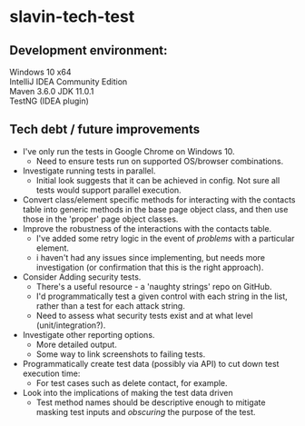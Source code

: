 # slavin-tech-test

## Development environment:
Windows 10 x64  
IntelliJ IDEA Community Edition  
Maven 3.6.0 
JDK 11.0.1  
TestNG (IDEA plugin)  

## Tech debt / future improvements
* I've only run the tests in Google Chrome on Windows 10.
  * Need to ensure tests run on supported OS/browser combinations.
* Investigate running tests in parallel.
  * Initial look suggests that it can be achieved in config. Not sure all tests would support parallel execution.
* Convert class/element specific methods for interacting with the contacts table into generic methods in the base page object class, and then use those in the 'proper' page object classes.
* Improve the robustness of the interactions with the contacts table.
  * I've added some retry logic in the event of _problems_ with a particular element.
  * i haven't had any issues since implementing, but needs more investigation (or confirmation that this is the right approach).
* Consider Adding security tests.
  * There's a useful resource - a 'naughty strings' repo on GitHub. 
  * I'd programmatically test a given control with each string in the list, rather than a test for each attack string.
  * Need to assess what security tests exist and at what level (unit/integration?).
* Investigate other reporting options.
  * More detailed output.
  * Some way to link screenshots to failing tests.
* Programmatically create test data (possibly via API) to cut down test execution time:
  * For test cases such as delete contact, for example.
* Look into the implications of making the test data driven
  * Test method names should be descriptive enough to mitigate masking test inputs and _obscuring_ the purpose of the test.
